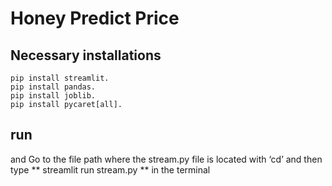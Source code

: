 # Honey Predict Price 

## Necessary installations
```
pip install streamlit.
pip install pandas.
pip install joblib.
pip install pycaret[all].
```
## run
and Go to the file path where the stream.py file is located with ‘cd’ and then type ** streamlit run stream.py ** in the terminal
